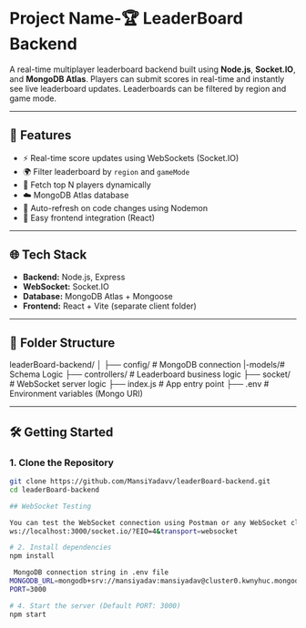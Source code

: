 # Project Name-🏆 LeaderBoard Backend

A real-time multiplayer leaderboard backend built using **Node.js**, **Socket.IO**, and **MongoDB Atlas**. Players can submit scores in real-time and instantly see live leaderboard updates. Leaderboards can be filtered by region and game mode.

---

## 🚀 Features

- ⚡ Real-time score updates using WebSockets (Socket.IO)
- 🌍 Filter leaderboard by `region` and `gameMode`
- 🧠 Fetch top N players dynamically
- ☁️ MongoDB Atlas database
- 🔁 Auto-refresh on code changes using Nodemon
- 🧪 Easy frontend integration (React)

---

## 🌐 Tech Stack

- **Backend:** Node.js, Express
- **WebSocket:** Socket.IO
- **Database:** MongoDB Atlas + Mongoose
- **Frontend:** React + Vite (separate client folder)

---

## 📁 Folder Structure
leaderBoard-backend/
│
├── config/ # MongoDB connection
|-models/# Schema Logic 
├── controllers/ # Leaderboard business logic
├── socket/ # WebSocket server logic
├── index.js # App entry point
├── .env # Environment variables (Mongo URI)

---

## 🛠️ Getting Started

### 1. Clone the Repository

```bash
git clone https://github.com/MansiYadavv/leaderBoard-backend.git
cd leaderBoard-backend

## WebSocket Testing

You can test the WebSocket connection using Postman or any WebSocket client with the following URL:
ws://localhost:3000/socket.io/?EIO=4&transport=websocket

# 2. Install dependencies
npm install

 MongoDB connection string in .env file
MONGODB_URL=mongodb+srv://mansiyadav:mansiyadav@cluster0.kwnyhuc.mongodb.net/leaderboard?retryWrites=true&w=majority&appName=Cluster0
PORT=3000

# 4. Start the server (Default PORT: 3000)
npm start

